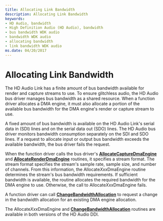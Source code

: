 ```yaml
---
title: Allocating Link Bandwidth
description: Allocating Link Bandwidth
keywords:
- HD Audio, bandwidth
- High Definition Audio (HD Audio), bandwidth
- bus bandwidth WDK audio
- bandwidth WDK audio
- allocating bandwidth
- link bandwidth WDK audio
ms.date: 04/20/2017
---
```


# Allocating Link Bandwidth


The HD Audio Link has a finite amount of bus bandwidth available for render and capture streams to use. To ensure glitchless audio, the HD Audio bus driver manages bus bandwidth as a shared resource. When a function driver allocates a DMA engine, it must also allocate a portion of the available bus bandwidth for the DMA engine's render or capture stream to use.

A fixed amount of bus bandwidth is available on the HD Audio Link's serial data in (SDI) lines and on the serial data out (SDO) lines. The HD Audio bus driver monitors bandwidth consumption separately on the SDI and SDO lines. If a request to allocate input or output bus bandwidth exceeds the available bandwidth, the bus driver fails the request.

When the function driver calls the bus driver's [**AllocateCaptureDmaEngine**](/windows-hardware/drivers/ddi/hdaudio/nc-hdaudio-pallocate_capture_dma_engine) and [**AllocateRenderDmaEngine**](/windows-hardware/drivers/ddi/hdaudio/nc-hdaudio-pallocate_render_dma_engine) routines, it specifies a stream format. The stream format specifies the stream's sample rate, sample size, and number of channels. From this information, the Allocate*Xxx*DmaEngine routine determines the stream's bus bandwidth requirements. If sufficient bandwidth is available, the routine allocates the required bandwidth for the DMA engine to use. Otherwise, the call to Allocate*Xxx*DmaEngine fails.

A function driver can call [**ChangeBandwidthAllocation**](/windows-hardware/drivers/ddi/hdaudio/nc-hdaudio-pchange_bandwidth_allocation) to request a change in the bandwidth allocation for an existing DMA engine allocation.

The Allocate*Xxx*DmaEngine and [**ChangeBandwidthAllocation**](/windows-hardware/drivers/ddi/hdaudio/nc-hdaudio-pchange_bandwidth_allocation) routines are available in both versions of the HD Audio DDI.

 

